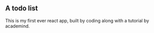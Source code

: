 ## A todo list

This is my first ever react app, built by coding along with a tutorial by academind.
